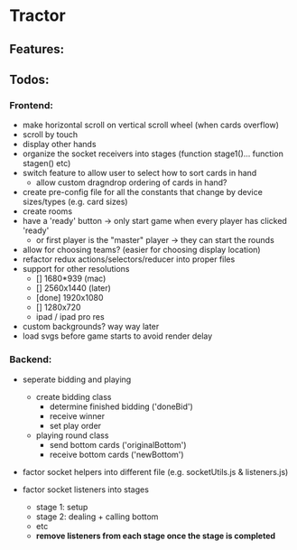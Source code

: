 # Tractor

## Features:


## Todos:

### Frontend:
  - make horizontal scroll on vertical scroll wheel (when cards overflow)
  - scroll by touch
  - display other hands
  - organize the socket receivers into stages (function stage1()... function stagen() etc)
  - switch feature to allow user to select how to sort cards in hand
    - allow custom dragndrop ordering of cards in hand?
  - create pre-config file for all the constants that change by device sizes/types (e.g. card sizes)
  - create rooms
  - have a 'ready' button -> only start game when every player has clicked 'ready'
    - or first player is the "master" player -> they can start the rounds
  - allow for choosing teams? (easier for choosing display location)
  - refactor redux actions/selectors/reducer into proper files
  - support for other resolutions
    - [] 1680*939 (mac)
    - [] 2560x1440 (later)
    - [done] 1920x1080
    - [] 1280x720
    - ipad / ipad pro res
  - custom backgrounds? way way later
  - load svgs before game starts to avoid render delay

### Backend:
  - seperate bidding and playing
    - create bidding class
      - determine finished bidding ('doneBid')
      - receive winner
      - set play order
    - playing round class
      - send bottom cards ('originalBottom')
      - receive bottom cards ('newBottom')
  
  - factor socket helpers into different file (e.g. socketUtils.js & listeners.js)
  - factor socket listeners into stages
    - stage 1: setup
    - stage 2: dealing + calling bottom
    - etc
    - **remove listeners from each stage once the stage is completed**